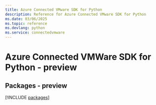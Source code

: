 ```yaml
---
title: Azure Connected VMware SDK for Python
description: Reference for Azure Connected VMware SDK for Python
ms.date: 03/06/2025
ms.topic: reference
ms.devlang: python
ms.service: connectedvmware
---
```

# Azure Connected VMWare SDK for Python - preview
## Packages - preview
[!INCLUDE [packages](connected-vmware-index.md)]